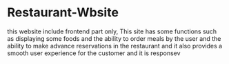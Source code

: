 # Restaurant-Wbsite
this website include frontend part only, This site has some functions such as displaying some foods and the ability to order meals by the user and the ability to make advance reservations in the restaurant and it also provides a smooth user experience for the customer and it is responsev

